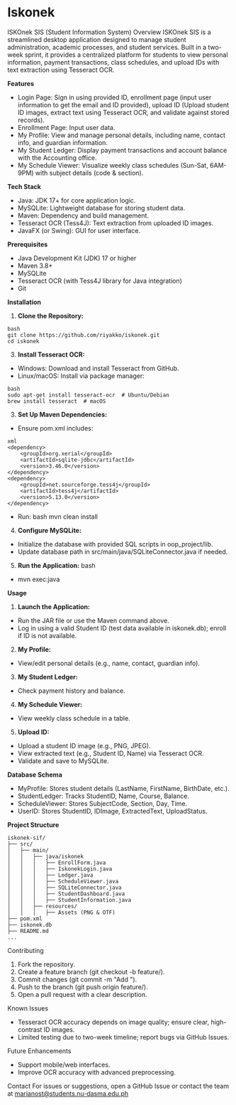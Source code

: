 # Iskonek
ISKOnek SIS (Student Information System)
Overview
ISKOnek SIS is a streamlined desktop application designed to manage student administration, academic processes, and student services. Built in a two-week sprint, it provides a centralized platform for students to view personal information, payment transactions, class schedules, and upload IDs with text extraction using Tesseract OCR.

**Features**
- Login Page: Sign in using provided ID, enrollment page (input user information to get the email and ID provided), upload ID (Upload student ID images, extract text using Tesseract OCR, and validate against stored records).
- Enrollment Page: Input user data.
- My Profile: View and manage personal details, including name, contact info, and guardian information.
- My Student Ledger: Display payment transactions and account balance with the Accounting office.
- My Schedule Viewer: Visualize weekly class schedules (Sun-Sat, 6AM-9PM) with subject details (code & section).
  
**Tech Stack**
- Java: JDK 17+ for core application logic.
- MySQLite: Lightweight database for storing student data.
- Maven: Dependency and build management.
- Tesseract OCR (Tess4J): Text extraction from uploaded ID images.
- JavaFX (or Swing): GUI for user interface.
  
**Prerequisites**
- Java Development Kit (JDK) 17 or higher
- Maven 3.8+
- MySQLite
- Tesseract OCR (with Tess4J library for Java integration)
- Git
  
**Installation**
1. **Clone the Repository:**
```
bash
git clone https://github.com/riyakko/iskonek.git
cd iskonek
```
3. **Install Tesseract OCR:**
- Windows: Download and install Tesseract from GitHub.
- Linux/macOS: Install via package manager:
```
bash
sudo apt-get install tesseract-ocr  # Ubuntu/Debian
brew install tesseract  # macOS
```
3. **Set Up Maven Dependencies:**
- Ensure pom.xml includes:
```
xml
<dependency>
    <groupId>org.xerial</groupId>
    <artifactId>sqlite-jdbc</artifactId>
    <version>3.46.0</version>
</dependency>
<dependency>
    <groupId>net.sourceforge.tess4j</groupId>
    <artifactId>tess4j</artifactId>
    <version>5.13.0</version>
</dependency>
```

- Run:
bash
mvn clean install

4. **Configure MySQLite:**
- Initialize the database with provided SQL scripts in oop_project/lib.
- Update database path in src/main/java/SQLiteConnector.java if needed.
  
5. **Run the Application:**
bash
- mvn exec:java

**Usage**
1. **Launch the Application:**
- Run the JAR file or use the Maven command above.
- Log in using a valid Student ID (test data available in iskonek.db); enroll if ID is not available.
2. **My Profile:**
- View/edit personal details (e.g., name, contact, guardian info).
3. **My Student Ledger:**
- Check payment history and balance.
4. **My Schedule Viewer:**
- View weekly class schedule in a table.
5. **Upload ID:**
- Upload a student ID image (e.g., PNG, JPEG).
- View extracted text (e.g., Student ID, Name) via Tesseract OCR.
- Validate and save to MySQLite.

**Database Schema**
- MyProfile: Stores student details (LastName, FirstName, BirthDate, etc.).
- StudentLedger: Tracks StudentID, Name, Course, Balance.
- ScheduleViewer: Stores SubjectCode, Section, Day, Time.
- UserID: Stores StudentID, IDImage, ExtractedText, UploadStatus.
  
**Project Structure**
```text
iskonek-sif/
├── src/
│   ├── main/
│   │   ├── java/iskonek
│   │   │   ├── EnrollForm.java
│   │   │   ├── IskonekLogin.java
│   │   │   ├── Ledger.java
│   │   │   ├── ScheduleViewer.java
│   │   │   ├── SQLiteConnector.java
│   │   │   ├── StudentDashboard.java
│   │   │   ├── StudentInformation.java 
│   │   ├── resources/
│   │   │   ├── Assets (PNG & OTF)
├── pom.xml
├── iskonek.db
├── README.md
...
```

Contributing
1. Fork the repository.
2. Create a feature branch (git checkout -b feature/<feature-name>).
3. Commit changes (git commit -m "Add <feature>").
4. Push to the branch (git push origin feature/<feature-name>).
5. Open a pull request with a clear description.

Known Issues
- Tesseract OCR accuracy depends on image quality; ensure clear, high-contrast ID images.
- Limited testing due to two-week timeline; report bugs via GitHub Issues.
  
Future Enhancements
- Support mobile/web interfaces.
- Improve OCR accuracy with advanced preprocessing.

Contact
For issues or suggestions, open a GitHub Issue or contact the team at marianost@students.nu-dasma.edu.ph
